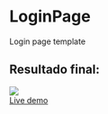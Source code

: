 # LoginPage
Login page template <br>
## Resultado final: <br>
<img src="https://i.ibb.co/7yrzN3V/Captura-de-tela-de-2020-05-05-18-11-20.png" />
<br>
<a href="https://oeduardo.web.app/login/">Live demo </a>
